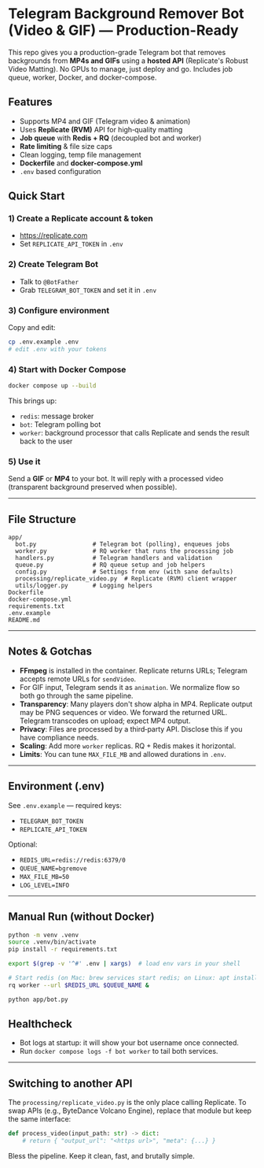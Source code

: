 # Telegram Background Remover Bot (Video & GIF) — Production-Ready

This repo gives you a production-grade Telegram bot that removes backgrounds from **MP4s and GIFs** using a **hosted API** (Replicate's Robust Video Matting). No GPUs to manage, just deploy and go. Includes job queue, worker, Docker, and docker-compose.

## Features
- Supports MP4 and GIF (Telegram video & animation)
- Uses **Replicate (RVM)** API for high‑quality matting
- **Job queue** with **Redis + RQ** (decoupled bot and worker)
- **Rate limiting** & file size caps
- Clean logging, temp file management
- **Dockerfile** and **docker-compose.yml**
- `.env` based configuration

## Quick Start

### 1) Create a Replicate account & token
- https://replicate.com
- Set `REPLICATE_API_TOKEN` in `.env`

### 2) Create Telegram Bot
- Talk to `@BotFather`
- Grab `TELEGRAM_BOT_TOKEN` and set it in `.env`

### 3) Configure environment
Copy and edit:
```bash
cp .env.example .env
# edit .env with your tokens
```

### 4) Start with Docker Compose
```bash
docker compose up --build
```
This brings up:
- `redis`: message broker
- `bot`: Telegram polling bot
- `worker`: background processor that calls Replicate and sends the result back to the user

### 5) Use it
Send a **GIF** or **MP4** to your bot. It will reply with a processed video (transparent background preserved when possible).

---

## File Structure

```
app/
  bot.py                # Telegram bot (polling), enqueues jobs
  worker.py             # RQ worker that runs the processing job
  handlers.py           # Telegram handlers and validation
  queue.py              # RQ queue setup and job helpers
  config.py             # Settings from env (with sane defaults)
  processing/replicate_video.py  # Replicate (RVM) client wrapper
  utils/logger.py       # Logging helpers
Dockerfile
docker-compose.yml
requirements.txt
.env.example
README.md
```

---

## Notes & Gotchas

- **FFmpeg** is installed in the container. Replicate returns URLs; Telegram accepts remote URLs for `sendVideo`.
- For GIF input, Telegram sends it as `animation`. We normalize flow so both go through the same pipeline.
- **Transparency**: Many players don't show alpha in MP4. Replicate output may be PNG sequences or video. We forward the returned URL. Telegram transcodes on upload; expect MP4 output.
- **Privacy**: Files are processed by a third‑party API. Disclose this if you have compliance needs.
- **Scaling**: Add more `worker` replicas. RQ + Redis makes it horizontal.
- **Limits**: You can tune `MAX_FILE_MB` and allowed durations in `.env`.

---

## Environment (.env)

See `.env.example` — required keys:
- `TELEGRAM_BOT_TOKEN`
- `REPLICATE_API_TOKEN`

Optional:
- `REDIS_URL=redis://redis:6379/0`
- `QUEUE_NAME=bgremove`
- `MAX_FILE_MB=50`
- `LOG_LEVEL=INFO`

---

## Manual Run (without Docker)

```bash
python -m venv .venv
source .venv/bin/activate
pip install -r requirements.txt

export $(grep -v '^#' .env | xargs)  # load env vars in your shell

# Start redis (on Mac: brew services start redis; on Linux: apt install redis-server)
rq worker --url $REDIS_URL $QUEUE_NAME &

python app/bot.py
```

## Healthcheck

- Bot logs at startup: it will show your bot username once connected.
- Run `docker compose logs -f bot worker` to tail both services.

---

## Switching to another API

The `processing/replicate_video.py` is the only place calling Replicate. To swap APIs (e.g., ByteDance Volcano Engine), replace that module but keep the same interface:
```python
def process_video(input_path: str) -> dict:
    # return { "output_url": "<https url>", "meta": {...} }
```

Bless the pipeline. Keep it clean, fast, and brutally simple.
